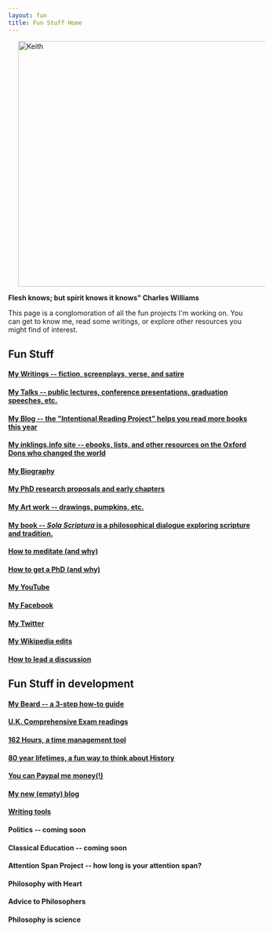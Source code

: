```yaml
---
layout: fun
title: Fun Stuff Home
---
```


<img src="http://lorempixel.com/image_output/nature-q-c-1000-500-4.jpg" alt="Keith" align="center" hspace="20" height="500" width="1000">


**Flesh knows; but spirit knows it knows" Charles Williams**

This page is a conglomoration of all the fun projects I'm working on. You can get to know me, read some writings, or explore other resources you might find of interest. 

## Fun Stuff ##

#### [My Writings -- fiction, screenplays, verse, and satire](/fun/writings) 

#### [My Talks -- public lectures, conference presentations, graduation speeches, etc. ](/fun/speaking)

#### [My Blog -- the "Intentional Reading Project" helps you read more books this year](http://www.readingintentionally.com) ####

#### [My inklings.info site -- ebooks, lists, and other resources on the Oxford Dons who changed the world](/fun/inklings) ####

#### [My Biography](/fun/bio) ####

#### [My PhD research proposals and early chapters](/fun/phd)

#### [My Art work -- drawings, pumpkins, etc.](/fun/art)

#### [My book -- *Sola Scriptura* is a philosophical dialogue exploring scripture and tradition.](http://www.amazon.com/Sola-Scriptura-Dialogue-Keith-Buhler-ebook/dp/B009N27L12/ref=sr_1_9?ie=UTF8&qid=1401301911&sr=8-9&keywords=sola+scriptura)

#### [How to meditate (and why)](/fun/meditation) ####

#### [How to get a PhD (and why)](/fun/phd-how-to)  ####

#### [My YouTube](https://www.youtube.com/channel/UCDxfeT2v6-kFM12T7zD-K9Q)

#### [My Facebook](http://www.facebook.com/kedbuhler/)

#### [My Twitter](https://twitter.com/Keith_Buhler) 

#### [My Wikipedia edits](http://en.wikipedia.org/wiki/User:CircularReason)

#### [How to lead a discussion](http://www.wikihow.com/Lead-a-Discussion) ####

## Fun Stuff in development ##


#### [My Beard -- a 3-step how-to guide](/fun/beard) ####

#### [U.K. Comprehensive Exam readings](/fun/uk-comps)

#### [162 Hours, a time management tool](http://keithbuhler.com/goals/)
 
#### [80 year lifetimes, a fun way to think about History](https://docs.google.com/spreadsheets/d/1ZitnTtYNZLmUsKcQ0vu_cdzm_Plj5nupiyDrJEn4VV0/edit#gid=0) ####

#### [You can Paypal me money(!)](https://www.paypal.me/keithbuhler) ####

#### [My new (empty) blog](http://keithbuhler.github.io./blog) ####

#### [Writing tools](/fun/writing-tools)

#### Politics -- coming soon ####

#### Classical Education -- coming soon ####

#### Attention Span Project -- how long is your attention span?

#### Philosophy with Heart

#### Advice to Philosophers

#### Philosophy is science 